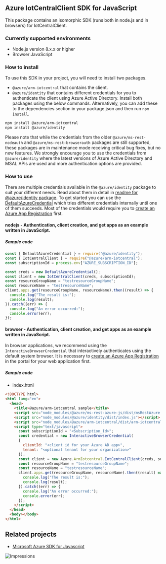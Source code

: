 ## Azure IotCentralClient SDK for JavaScript

This package contains an isomorphic SDK (runs both in node.js and in browsers) for IotCentralClient.

### Currently supported environments

- Node.js version 8.x.x or higher
- Browser JavaScript

### How to install

To use this SDK in your project, you will need to install two packages.
- `@azure/arm-iotcentral` that contains the client.
- `@azure/identity` that contains different credentials for you to authenticate the client using Azure Active Directory.
Install both packages using the below commands.
Alternatively, you can add these to the dependencies section in your package.json and then run `npm install`.
```bash
npm install @azure/arm-iotcentral
npm install @azure/identity
```
Please note that while the credentials from the older `@azure/ms-rest-nodeauth` and `@azure/ms-rest-browserauth` packages are still supported, these packages are in maintenance mode receiving critical bug fixes, but no new features.
We strongly encourage you to use the credentials from `@azure/identity` where the latest versions of Azure Active Directory and MSAL APIs are used and more authentication options are provided.

### How to use

There are multiple credentials available in the `@azure/identity` package to suit your different needs.
Read about them in detail in [readme for @azure/identity package](https://www.npmjs.com/package/@azure/identity).
To get started you can use the [DefaultAzureCredential](https://github.com/Azure/azure-sdk-for-js/blob/master/sdk/identity/identity/README.md#defaultazurecredential) which tries different credentials internally until one of them succeeds.
Most of the credentials would require you to [create an Azure App Registration](https://docs.microsoft.com/en-us/azure/active-directory/develop/app-objects-and-service-principals#application-registration) first.
#### nodejs - Authentication, client creation, and get apps as an example written in JavaScript.

##### Sample code

```javascript
const { DefaultAzureCredential } = require("@azure/identity");
const { IotCentralClient } = require("@azure/arm-iotcentral");
const subscriptionId = process.env["AZURE_SUBSCRIPTION_ID"];

const creds = new DefaultAzureCredential();
const client = new IotCentralClient(creds, subscriptionId);
const resourceGroupName = "testresourceGroupName";
const resourceName = "testresourceName";
client.apps.get(resourceGroupName, resourceName).then((result) => {
  console.log("The result is:");
  console.log(result);
}).catch((err) => {
  console.log("An error occurred:");
  console.error(err);
});
```

#### browser - Authentication, client creation, and get apps as an example written in JavaScript.

In browser applications, we recommend using the `InteractiveBrowserCredential` that interactively authenticates using the default system browser.
It is necessary to [create an Azure App Registration](https://docs.microsoft.com/azure/active-directory/develop/scenario-spa-app-registration) in the portal for your web application first.

##### Sample code

- index.html

```html
<!DOCTYPE html>
<html lang="en">
  <head>
    <title>@azure/arm-iotcentral sample</title>
    <script src="node_modules/@azure/ms-rest-azure-js/dist/msRestAzure.js"></script>
    <script src="node_modules/@azure/identity/dist/index.js"></script>
    <script src="node_modules/@azure/arm-iotcentral/dist/arm-iotcentral.js"></script>
    <script type="text/javascript">
      const subscriptionId = "<Subscription_Id>";
      const credential = new InteractiveBrowserCredential(
      {
        clientId: "<client id for your Azure AD app>",
        tenant: "<optional tenant for your organization>"
      });
      const client = new Azure.ArmIotcentral.IotCentralClient(creds, subscriptionId);
      const resourceGroupName = "testresourceGroupName";
      const resourceName = "testresourceName";
      client.apps.get(resourceGroupName, resourceName).then((result) => {
        console.log("The result is:");
        console.log(result);
      }).catch((err) => {
        console.log("An error occurred:");
        console.error(err);
      });
    </script>
  </head>
  <body></body>
</html>
```

## Related projects

- [Microsoft Azure SDK for Javascript](https://github.com/Azure/azure-sdk-for-js)

![Impressions](https://azure-sdk-impressions.azurewebsites.net/api/impressions/azure-sdk-for-js/sdk/README.png)
